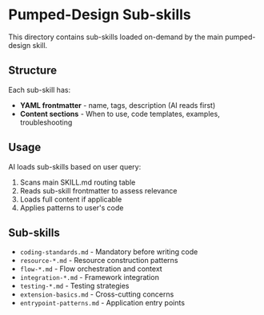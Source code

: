# Pumped-Design Sub-skills

This directory contains sub-skills loaded on-demand by the main pumped-design skill.

## Structure

Each sub-skill has:
- **YAML frontmatter** - name, tags, description (AI reads first)
- **Content sections** - When to use, code templates, examples, troubleshooting

## Usage

AI loads sub-skills based on user query:
1. Scans main SKILL.md routing table
2. Reads sub-skill frontmatter to assess relevance
3. Loads full content if applicable
4. Applies patterns to user's code

## Sub-skills

- `coding-standards.md` - Mandatory before writing code
- `resource-*.md` - Resource construction patterns
- `flow-*.md` - Flow orchestration and context
- `integration-*.md` - Framework integration
- `testing-*.md` - Testing strategies
- `extension-basics.md` - Cross-cutting concerns
- `entrypoint-patterns.md` - Application entry points
